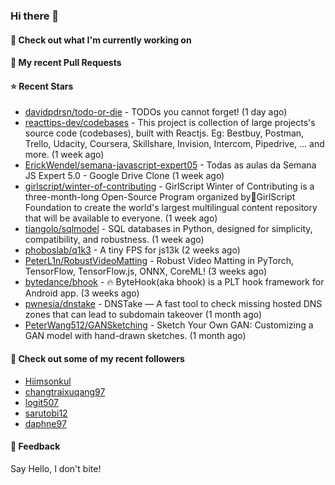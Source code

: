 ### Hi there 👋

#### 👷 Check out what I'm currently working on

#### 🔨 My recent Pull Requests


#### ⭐ Recent Stars

- [davidpdrsn/todo-or-die](https://github.com/davidpdrsn/todo-or-die) - TODOs you cannot forget! (1 day ago)
- [reacttips-dev/codebases](https://github.com/reacttips-dev/codebases) - This project is collection of large projects&#39;s source code (codebases), built with Reactjs. Eg: Bestbuy, Postman, Trello, Udacity, Coursera, Skillshare, Invision, Intercom, Pipedrive, ... and more. (1 week ago)
- [ErickWendel/semana-javascript-expert05](https://github.com/ErickWendel/semana-javascript-expert05) - Todas as aulas da Semana JS Expert 5.0 - Google Drive Clone (1 week ago)
- [girlscript/winter-of-contributing](https://github.com/girlscript/winter-of-contributing) - GirlScript Winter of Contributing is a three-month-long Open-Source Program organized by🧡GirlScript Foundation to create the world&#39;s largest multilingual content repository that will be available to everyone.  (1 week ago)
- [tiangolo/sqlmodel](https://github.com/tiangolo/sqlmodel) - SQL databases in Python, designed for simplicity, compatibility, and robustness. (1 week ago)
- [phoboslab/q1k3](https://github.com/phoboslab/q1k3) - A tiny FPS for js13k (2 weeks ago)
- [PeterL1n/RobustVideoMatting](https://github.com/PeterL1n/RobustVideoMatting) - Robust Video Matting in PyTorch, TensorFlow, TensorFlow.js, ONNX, CoreML! (3 weeks ago)
- [bytedance/bhook](https://github.com/bytedance/bhook) - 🔥 ByteHook(aka bhook) is a PLT hook framework for Android app. (3 weeks ago)
- [pwnesia/dnstake](https://github.com/pwnesia/dnstake) - DNSTake — A fast tool to check missing hosted DNS zones that can lead to subdomain takeover (1 month ago)
- [PeterWang512/GANSketching](https://github.com/PeterWang512/GANSketching) - Sketch Your Own GAN: Customizing a GAN model with hand-drawn sketches. (1 month ago)

#### 👯 Check out some of my recent followers

- [Hiimsonkul](https://github.com/Hiimsonkul)
- [changtraixuqang97](https://github.com/changtraixuqang97)
- [logit507](https://github.com/logit507)
- [sarutobi12](https://github.com/sarutobi12)
- [daphne97](https://github.com/daphne97)

#### 💬 Feedback

Say Hello, I don't bite!